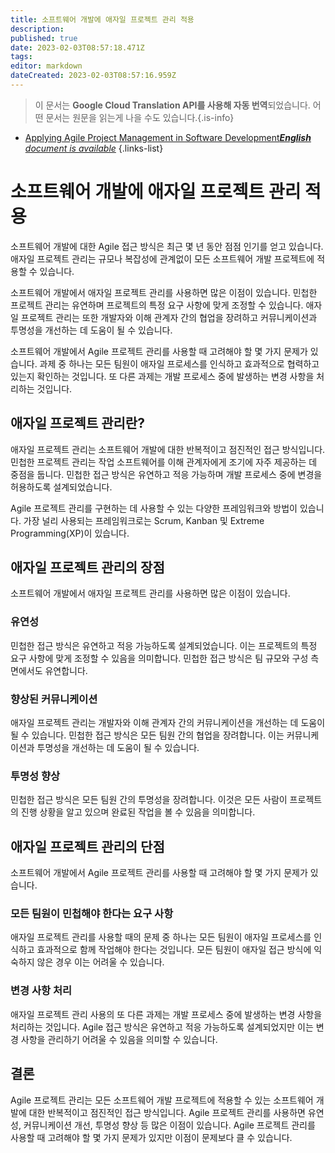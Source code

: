 ```yaml
---
title: 소프트웨어 개발에 애자일 프로젝트 관리 적용
description: 
published: true
date: 2023-02-03T08:57:18.471Z
tags: 
editor: markdown
dateCreated: 2023-02-03T08:57:16.959Z
---
```


> 이 문서는 **Google Cloud Translation API를 사용해 자동 번역**되었습니다.
어떤 문서는 원문을 읽는게 나을 수도 있습니다.{.is-info}



- [Applying Agile Project Management in Software Development***English** document is available*](/en/Knowledge-base/Common/applying-agile-project-management-in-software-development)
{.links-list}


# 소프트웨어 개발에 애자일 프로젝트 관리 적용

소프트웨어 개발에 대한 Agile 접근 방식은 최근 몇 년 동안 점점 인기를 얻고 있습니다. 애자일 프로젝트 관리는 규모나 복잡성에 관계없이 모든 소프트웨어 개발 프로젝트에 적용할 수 있습니다.

소프트웨어 개발에서 애자일 프로젝트 관리를 사용하면 많은 이점이 있습니다. 민첩한 프로젝트 관리는 유연하며 프로젝트의 특정 요구 사항에 맞게 조정할 수 있습니다. 애자일 프로젝트 관리는 또한 개발자와 이해 관계자 간의 협업을 장려하고 커뮤니케이션과 투명성을 개선하는 데 도움이 될 수 있습니다.

소프트웨어 개발에서 Agile 프로젝트 관리를 사용할 때 고려해야 할 몇 가지 문제가 있습니다. 과제 중 하나는 모든 팀원이 애자일 프로세스를 인식하고 효과적으로 협력하고 있는지 확인하는 것입니다. 또 다른 과제는 개발 프로세스 중에 발생하는 변경 사항을 처리하는 것입니다.

## 애자일 프로젝트 관리란?

애자일 프로젝트 관리는 소프트웨어 개발에 대한 반복적이고 점진적인 접근 방식입니다. 민첩한 프로젝트 관리는 작업 소프트웨어를 이해 관계자에게 조기에 자주 제공하는 데 중점을 둡니다. 민첩한 접근 방식은 유연하고 적응 가능하며 개발 프로세스 중에 변경을 허용하도록 설계되었습니다.

Agile 프로젝트 관리를 구현하는 데 사용할 수 있는 다양한 프레임워크와 방법이 있습니다. 가장 널리 사용되는 프레임워크로는 Scrum, Kanban 및 Extreme Programming(XP)이 있습니다.

## 애자일 프로젝트 관리의 장점

소프트웨어 개발에서 애자일 프로젝트 관리를 사용하면 많은 이점이 있습니다.

### 유연성

민첩한 접근 방식은 유연하고 적응 가능하도록 설계되었습니다. 이는 프로젝트의 특정 요구 사항에 맞게 조정할 수 있음을 의미합니다. 민첩한 접근 방식은 팀 규모와 구성 측면에서도 유연합니다.

### 향상된 커뮤니케이션

애자일 프로젝트 관리는 개발자와 이해 관계자 간의 커뮤니케이션을 개선하는 데 도움이 될 수 있습니다. 민첩한 접근 방식은 모든 팀원 간의 협업을 장려합니다. 이는 커뮤니케이션과 투명성을 개선하는 데 도움이 될 수 있습니다.

### 투명성 향상

민첩한 접근 방식은 모든 팀원 간의 투명성을 장려합니다. 이것은 모든 사람이 프로젝트의 진행 상황을 알고 있으며 완료된 작업을 볼 수 있음을 의미합니다.

## 애자일 프로젝트 관리의 단점

소프트웨어 개발에서 Agile 프로젝트 관리를 사용할 때 고려해야 할 몇 가지 문제가 있습니다.

### 모든 팀원이 민첩해야 한다는 요구 사항

애자일 프로젝트 관리를 사용할 때의 문제 중 하나는 모든 팀원이 애자일 프로세스를 인식하고 효과적으로 함께 작업해야 한다는 것입니다. 모든 팀원이 애자일 접근 방식에 익숙하지 않은 경우 이는 어려울 수 있습니다.

### 변경 사항 처리

애자일 프로젝트 관리 사용의 또 다른 과제는 개발 프로세스 중에 발생하는 변경 사항을 처리하는 것입니다. Agile 접근 방식은 유연하고 적응 가능하도록 설계되었지만 이는 변경 사항을 관리하기 어려울 수 있음을 의미할 수 있습니다.

## 결론

Agile 프로젝트 관리는 모든 소프트웨어 개발 프로젝트에 적용할 수 있는 소프트웨어 개발에 대한 반복적이고 점진적인 접근 방식입니다. Agile 프로젝트 관리를 사용하면 유연성, 커뮤니케이션 개선, 투명성 향상 등 많은 이점이 있습니다. Agile 프로젝트 관리를 사용할 때 고려해야 할 몇 가지 문제가 있지만 이점이 문제보다 클 수 있습니다.